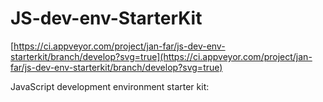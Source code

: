 # JS-dev-env-StarterKit

[https://ci.appveyor.com/project/jan-far/js-dev-env-starterkit/branch/develop?svg=true](https://ci.appveyor.com/project/jan-far/js-dev-env-starterkit/branch/develop?svg=true)

JavaScript development environment starter kit: 
